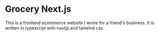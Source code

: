 # Grocery Next.js
This is a frontend ecommerce website I wrote for a friend's business. It is written in typescript with nextjs and tailwind css.
